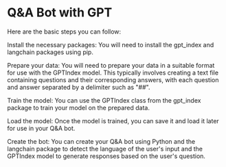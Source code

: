 # Q&A Bot with GPT

Here are the basic steps you can follow:

Install the necessary packages: You will need to install the gpt_index and langchain packages using pip.

Prepare your data: You will need to prepare your data in a suitable format for use with the GPTIndex model. This typically involves creating a text file containing questions and their corresponding answers, with each question and answer separated by a delimiter such as "##".

Train the model: You can use the GPTIndex class from the gpt_index package to train your model on the prepared data.

Load the model: Once the model is trained, you can save it and load it later for use in your Q&A bot.

Create the bot: You can create your Q&A bot using Python and the langchain package to detect the language of the user's input and the GPTIndex model to generate responses based on the user's question.
